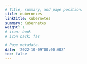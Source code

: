 ```yaml
---
# Title, summary, and page position.
title: Kubernetes
linktitle: Kubernetes
summary: Kubernetes
weight: 1
# icon: book
# icon_pack: fas

# Page metadata.
date: '2022-10-09T00:00:00Z'
toc: false
---
```

